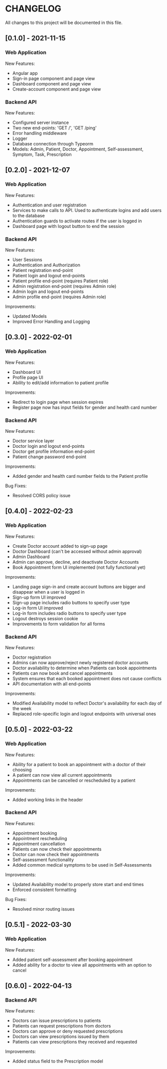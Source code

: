# CHANGELOG

All changes to this project will be documented in this file.

## [0.1.0] - 2021-11-15

### Web Application

New Features:

- Angular app
- Sign-in page component and page view
- Dashboard component and page view
- Create-account component and page view

### Backend API

New Features:

- Configured server instance
- Two new end-points: 'GET /', 'GET /ping'
- Error handling middleware
- Logger
- Database connection through Typeorm
- Models: Admin, Patient, Doctor, Appointment, Self-assessment, Symptom, Task, Prescription

## [0.2.0] - 2021-12-07

### Web Application

New Features:

- Authentication and user registration
- Services to make calls to API. Used to authenticate logins and add users to the database
- Authentication guards to activate routes if the user is logged in
- Dashboard page with logout button to end the session

### Backend API

New Features:

- User Sessions
- Authentication and Authorization
- Patient registration end-point
- Patient login and logout end-points
- Patient profile end-point (requires Patient role)
- Admin registration end-point (requires Admin role)
- Admin login and logout end-points
- Admin profile end-point (requires Admin role)

Improvements:

- Updated Models
- Improved Error Handling and Logging

## [0.3.0] - 2022-02-01

### Web Application

New Features:

- Dashboard UI
- Profile page UI
- Ability to edit/add information to patient profile

Improvements:

- Redirect to login page when session expires
- Register page now has input fields for gender and health card number

### Backend API

New Features:

- Doctor service layer
- Doctor login and logout end-points
- Doctor get profile information end-point
- Patient change password end-point

Improvements:

- Added gender and health card number fields to the Patient profile

Bug Fixes:

- Resolved CORS policy issue

## [0.4.0] - 2022-02-23

### Web Application

New Features:

- Create Doctor account added to sign-up page
- Doctor Dashboard (can't be accessed without admin approval)
- Admin Dashboard
- Admin can approve, decline, and deactivate Doctor Accounts
- Book Appointment form UI implemented (not fully functional yet)

Improvements:

- Landing page sign-in and create account buttons are bigger and disappear when a user is logged in
- Sign-up form UI improved
- Sign-up page includes radio buttons to specify user type
- Log-in form UI improved
- Log-in form includes radio buttons to specify user type
- Logout destroys session cookie
- Improvements to form validation for all forms

### Backend API

New Features:

- Doctor registration
- Admins can now approve/reject newly registered doctor accounts
- Doctor availability to determine when Patients can book appointments
- Patients can now book and cancel appointments
- System ensures that each booked appointment does not cause conflicts
- API documentation with all end-points

Improvements:

- Modified Availability model to reflect Doctor's availability for each day of the week
- Replaced role-specific login and logout endpoints with universal ones

## [0.5.0] - 2022-03-22

### Web Application

New Features:

- Ability for a patient to book an appointment with a doctor of their choosing
- A patient can now view all current appointments 
- Appointments can be cancelled or rescheduled by a patient

Improvements:

-  Added working links in the header

### Backend API

New Features:

- Appointment booking
- Appointment rescheduling
- Appointment cancellation
- Patients can now check their appointments
- Doctor can now check their appointments
- Self-assessment functionality
- Added common medical symptoms to be used in Self-Assessments

Improvements:

- Updated Availability model to properly store start and end times
- Enforced consistent formatting

Bug Fixes:

- Resolved minor routing issues

## [0.5.1] - 2022-03-30

### Web Application

New Features:

- Added patient self-assessment after booking appointment
- Added ability for a doctor to view all appointments with an option to cancel

## [0.6.0] - 2022-04-13

### Backend API

New Features:

- Doctors can issue prescriptions to patients
- Patients can request prescriptions from doctors
- Doctors can approve or deny requested prescriptions
- Doctors can view prescriptions issued by them
- Patients can view prescriptions they received and requested

Improvements:

- Added status field to the Prescription model
